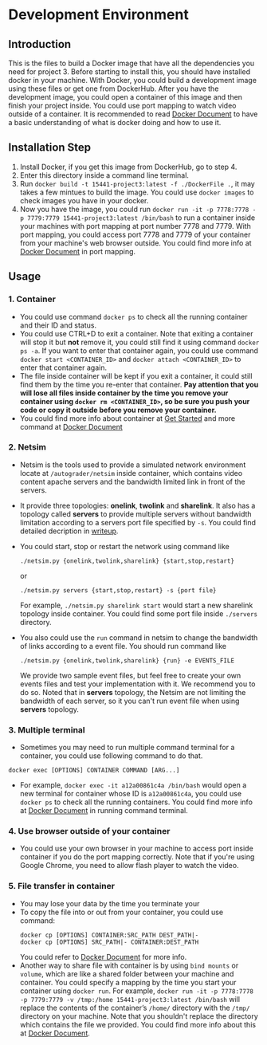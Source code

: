 # Development Environment

## Introduction

This is the files to build a Docker image that have all the dependencies you need for project 3. Before starting to install this, you should have installed docker in your machine. With Docker, you could build a development image using these files or get one from DockerHub. After you have the development image, you could open a container of this image and then finish your project inside. You could use port mapping to watch video outside of a container. It is recommended to read [Docker Document](https://docs.docker.com/) to have a basic understanding of what is docker doing and how to use it.

## Installation Step

1. Install Docker, if you get this image from DockerHub, go to step 4.
2. Enter this directory inside a command line terminal.
3. Run `docker build -t 15441-project3:latest -f ./DockerFile .`, it may takes a few mintues to build the image. You could use `docker images` to check images you have in your docker.
4. Now you have the image, you could run
   `docker run -it -p 7778:7778 -p 7779:7779 15441-project3:latest /bin/bash` to run a container inside your machines with port mapping at port number 7778 and 7779. With port mapping, you could access port 7778 and 7779 of your container from your machine's web browser outside. You could find more info at [Docker Document](https://docs.docker.com/config/containers/container-networking/) in port mapping.

## Usage

### 1. Container

- You could use command `docker ps` to check all the running container and their ID and status.
- You could use CTRL+D to exit a container. Note that exiting a container will stop it but **not** remove it, you could still find it using command `docker ps -a`. If you want to enter that container again, you could use command `docker start <CONTAINER_ID>` and `docker attach <CONTAINER_ID>` to enter that container again.
- The file inside container will be kept if you exit a container, it could still find them by the time you re-enter that container. **Pay attention that you will lose all files inside container by the time you remove your container using `docker rm <CONTAINER_ID>`, so be sure you push your code or copy it outside before you remove your container.**
- You could find more info about container at [Get Started](https://docs.docker.com/get-started/) and more command at [Docker Document](https://docs.docker.com/engine/reference/commandline/container/)

### 2. Netsim

- Netsim is the tools used to provide a simulated network environment locate at `/autograder/netsim` inside container, which contains video content apache servers and the bandwidth limited link in front of the servers.
- It provide three topologies: **onelink**, **twolink** and **sharelink**. It also has a topology called **servers** to provide multiple servers without bandwidth limitation according to a servers port file specified by `-s`. You could find detailed decription in [writeup](https://www.overleaf.com/project/5e8e2e175cc9d70001c08adb).
- You could start, stop or restart the network using command like

  ```
  ./netsim.py {onelink,twolink,sharelink} {start,stop,restart}
  ```

  or

  ```
  ./netsim.py servers {start,stop,restart} -s {port file}
  ```

  For example, `./netsim.py sharelink start` would start a new sharelink topology inside container. You could find some port file inside `./servers` directory.

- You also could use the `run` command in netsim to change the bandwidth of links according to a event file. You should run command like
  ```
  ./netsim.py {onelink,twolink,sharelink} {run} -e EVENTS_FILE
  ```
  We provide two sample event files, but feel free to create your own events files and test your implementation with it. We recommend you to do so. Noted that in **servers** topology, the Netsim are not limiting the bandwidth of each server, so it you can't run event file when using **servers** topology.

### 3. Multiple terminal

- Sometimes you may need to run multiple command terminal for a container, you could use following command to do that.

```
docker exec [OPTIONS] CONTAINER COMMAND [ARG...]
```

- For example, `docker exec -it a12a00861c4a /bin/bash` would open a new terminal for container whose ID is `a12a00861c4a`, you could use `docker ps` to check all the running containers. You could find more info at [Docker Document](https://docs.docker.com/engine/reference/commandline/exec/) in running command terminal.

### 4. Use browser outside of your container

- You could use your own browser in your machine to access port inside container if you do the port mapping correctly. Note that if you're using Google Chrome, you need to allow flash player to watch the video.

### 5. File transfer in container

- You may lose your data by the time you terminate your
- To copy the file into or out from your container, you could use command:
  ```
  docker cp [OPTIONS] CONTAINER:SRC_PATH DEST_PATH|-
  docker cp [OPTIONS] SRC_PATH|- CONTAINER:DEST_PATH
  ```
  You could refer to [Docker Document](https://docs.docker.com/engine/reference/commandline/cp/) for more info.
- Another way to share file with container is by using `bind mounts` or `volume`, which are like a shared folder between your machine and container. You could specify a mapping by the time you start your container using `docker run`. For example,
  `docker run -it -p 7778:7778 -p 7779:7779 -v /tmp:/home 15441-project3:latest /bin/bash` will replace the contents of the container’s `/home/` directory with the `/tmp/` directory on your machine. Note that you shouldn't replace the directory which contains the file we provided. You could find more info about this at [Docker Document](https://docs.docker.com/storage/bind-mounts/).
